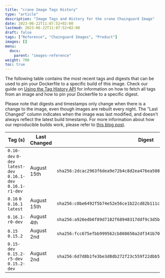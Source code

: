 ```yaml
---
title: "crane Image Tags History"
type: "article"
description: "Image Tags and History for the crane Chainguard Image"
date: 2023-06-22T11:07:52+02:00
lastmod: 2023-06-22T11:07:52+02:00
draft: false
tags: ["Reference", "Chainguard Images", "Product"]
images: []
menu:
  docs:
    parent: "images-reference"
weight: 700
toc: true
---
```


The following table contains the most recent tags and digests that can be used to pin your Dockerfile to a specific build of this image. Check our guide on [Using the Tag History API](/chainguard/chainguard-images/using-the-tag-history-api/) for information on how to fetch all tags from an image and how to pin your Dockerfile to a specific digest.

Please note that digests and timestamps only change when there is a change to the image, even though images are rebuilt every night. The "Last Changed" column indicates when the image was last modified, and doesn't always reflect the latest build timestamp. For more information about how our reproducible builds work, please refer to [this blog post](https://www.chainguard.dev/unchained/reproducing-chainguards-reproducible-image-builds).

| Tag (s)                                                       | Last Changed | Digest                                                                    |
|---------------------------------------------------------------|--------------|---------------------------------------------------------------------------|
|  `0.16-dev` `0-dev` `latest-dev` `0.16.1-dev` `0.16.1-r1-dev` | August 15th  | `sha256:2dcac2963f6dea9e72b4c8d2ea476ea50899d8733493ec9fed9911dd284b2219` |
|  `0.16` `0` `0.16.1` `latest`                                 | August 15th  | `sha256:c0be6492f5b74e52e56ce1b22cd82b111ccb8144a41c4944c994f5c502fcb720` |
|  `0.16.1-r0-dev`                                              | August 4th   | `sha256:a926edb6f89d7182f68948317ddf9c3d5b59817e643ac8576375fb9a488fa04b` |
|  `0.15` `0.15.2`                                              | August 2nd   | `sha256:fcc675efbb999562cb808650a2df341b7073cf5b18fe7cd944818030a2aab28d` |
|  `0.15-dev` `0.15.2-r5-dev` `0.15.2-dev`                      | August 2nd   | `sha256:6d7d8b1fe3be3d8db272f23c559f22dbb50f214b2291a4e085522d7c76316a95` |
